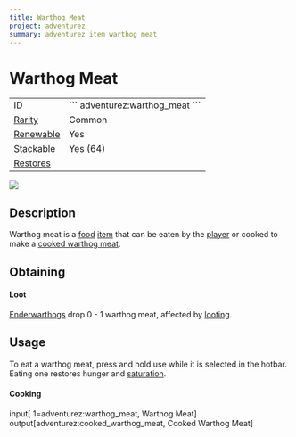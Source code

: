 ```yaml
---
title: Warthog Meat
project: adventurez
summary: adventurez item warthog meat
---
```

# Warthog Meat
<div class="main_table">
<div class="left_main_table">
<table class="left_table">
    <tbody>
        <tr>
            <td class="first-column">ID</td>
            <td class="second-column">
            ```
            adventurez:warthog_meat
            ```
            </td>
        </tr>
        <tr id="linear-top">
            <td class="first-column"><a href="https://minecraft.wiki/w/Rarity" target="_blank">Rarity</a></td>
            <td class="second-column">Common</td>
        </tr>
        <tr id="linear-top">
            <td class="first-column"><a href="https://minecraft.wiki/w/Renewable_resource" target="_blank">Renewable</a></td>
            <td class="second-column">Yes</td>
        </tr>
        <tr id="linear-top">
            <td class="first-column">Stackable</td>
            <td class="second-column">Yes (64)</td>
        </tr>
        <tr id="linear-top">
            <td class="first-column"><a href="https://minecraft.wiki/w/Food" target="_blank">Restores</a></td>
            <td class="second-column icon-element" icon-count="3" icon-id="hunger"></td>
        </tr>
    </tbody>
</table>
</div>
    <img src="/wiki/assets/adventurez/items/warthog_meat.png" loading="lazy" class="right_img_table"/>
</div>

## Description
Warthog meat is a [food](https://minecraft.wiki/w/Food) [item](https://minecraft.wiki/w/Item) that can be eaten by the [player](https://minecraft.wiki/w/Player) or cooked to make a [cooked warthog meat](/wiki/mods/AdventureZ/Items/Cooked_warthog_meat).

## Obtaining
#### Loot
[Enderwarthogs](/wiki/mods/AdventureZ/Entities/Enderwarthog) drop 0 - 1 warthog meat, affected by [looting](https://minecraft.wiki/w/Looting).

## Usage
To eat a warthog meat, press and hold use while it is selected in the hotbar. Eating one restores <span class="icon-element" icon-count="3" icon-id="hunger"></span> hunger and <span class="icon-element" icon-count="1.8" icon-id="saturation"></span> [saturation](https://minecraft.wiki/w/Hunger#Mechanics).

#### Cooking
<div id="crafting-table">
<div class="crafting-element" crafting-type="furnace_smelting">
input[ 1=adventurez:warthog_meat, Warthog Meat]
output[adventurez:cooked_warthog_meat, Cooked Warthog Meat]
</div>
</div>
